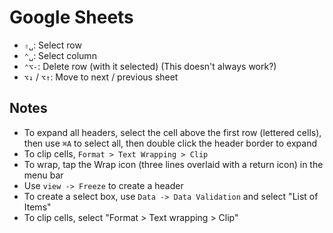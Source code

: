 # Google Sheets

- `⇧␣`: Select row
- `⌃␣`: Select column
- `⌃⌥-`: Delete row (with it selected) (This doesn't always work?)
- `⌥↓` / `⌥↑`: Move to next / previous sheet

## Notes

- To expand all headers, select the cell above the first row (lettered cells), then use `⌘A` to select all, then double click the header border to expand
- To clip cells, `Format > Text Wrapping > Clip`
- To wrap, tap the Wrap icon (three lines overlaid with a return icon) in the menu bar
- Use `view -> Freeze` to create a header
- To create a select box, use `Data -> Data Validation` and select "List of Items"
- To clip cells, select "Format > Text wrapping > Clip"
